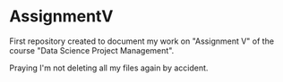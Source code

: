 # AssignmentV
First repository created to document my work on "Assignment V" of the course "Data Science Project Management".

Praying I'm not deleting all my files again by accident.
